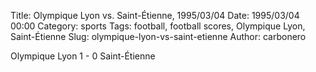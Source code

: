 Title: Olympique Lyon vs. Saint-Étienne, 1995/03/04
Date: 1995/03/04 00:00
Category: sports
Tags: football, football scores, Olympique Lyon, Saint-Étienne
Slug: olympique-lyon-vs-saint-etienne
Author: carbonero


Olympique Lyon 1 - 0 Saint-Étienne
